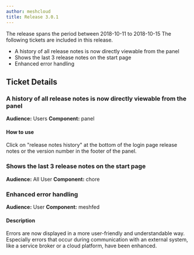 ```yaml
---
author: meshcloud
title: Release 3.0.1
---
```


The release spans the period between 2018-10-11 to 2018-10-15
The following tickets are included in this release.
* A history of all release notes is now directly viewable from the panel
* Shows the last 3 release notes on the start page
* Enhanced error handling
<!--truncate-->

## Ticket Details
### A history of all release notes is now directly viewable from the panel
**Audience:** Users **Component:** panel

#### How to use
Click on "release notes history" at the bottom of the login page release notes or the version number in the footer of the panel.

### Shows the last 3 release notes on the start page
**Audience:** All User **Component:** chore

### Enhanced error handling
**Audience:** User **Component:** meshfed

#### Description
Errors are now displayed in a more user-friendly and understandable way. Especially errors that occur during communication with an external system, like a service broker or a cloud platform, have been enhanced.

